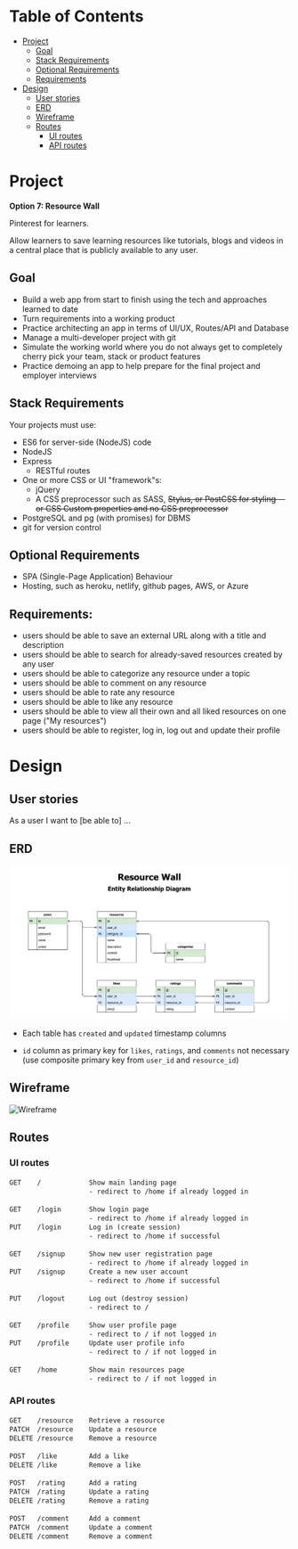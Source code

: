# Table of Contents

- [Project](#project)
  - [Goal](#goal)
  - [Stack Requirements](#stack-requirements)
  - [Optional Requirements](#optional-requirements)
  - [Requirements](#requirements)
- [Design](#design)
  - [User stories](#user-stories)
  - [ERD](#erd)
  - [Wireframe](#wireframe)
  - [Routes](#routes)
    - [UI routes](#ui-routes)
    - [API routes](#api-routes)

# Project

**Option 7: Resource Wall**

Pinterest for learners.

Allow learners to save learning resources like tutorials, blogs and videos in a central place that is publicly available to any user.

## Goal

- Build a web app from start to finish using the tech and approaches learned to date
- Turn requirements into a working product
- Practice architecting an app in terms of UI/UX, Routes/API and Database
- Manage a multi-developer project with git
- Simulate the working world where you do not always get to completely cherry pick your team, stack or product features
- Practice demoing an app to help prepare for the final project and employer interviews

## Stack Requirements

Your projects must use:

- ES6 for server-side (NodeJS) code
- NodeJS
- Express
  - RESTful routes
- One or more CSS or UI "framework"s:
  - jQuery
  - A CSS preprocessor such as SASS, ~~Stylus, or PostCSS for styling -- or CSS Custom properties and no CSS preprocessor~~
- PostgreSQL and pg (with promises) for DBMS
- git for version control

## Optional Requirements

- SPA (Single-Page Application) Behaviour
- Hosting, such as heroku, netlify, github pages, AWS, or Azure

## Requirements:

- users should be able to save an external URL along with a title and description
- users should be able to search for already-saved resources created by any user
- users should be able to categorize any resource under a topic
- users should be able to comment on any resource
- users should be able to rate any resource
- users should be able to like any resource
- users should be able to view all their own and all liked resources on one page ("My resources")
- users should be able to register, log in, log out and update their profile

# Design

## User stories

As a user I want to [be able to] ...

## ERD

![ERD](docs/resource-wall-erd.png "ERD")

- Each table has `created` and `updated` timestamp columns

- `id` column as primary key for `likes`, `ratings`, and `comments` not necessary (use composite primary key from `user_id` and `resource_id`)

## Wireframe

![Wireframe](docs/wireframe.png "Wireframe")

## Routes

### UI routes

```
GET    /            Show main landing page
                    - redirect to /home if already logged in

GET    /login       Show login page
                    - redirect to /home if already logged in
PUT    /login       Log in (create session)
                    - redirect to /home if successful

GET    /signup      Show new user registration page
                    - redirect to /home if already logged in
PUT    /signup      Create a new user account
                    - redirect to /home if successful

PUT    /logout      Log out (destroy session)
                    - redirect to /

GET    /profile     Show user profile page
                    - redirect to / if not logged in
PUT    /profile     Update user profile info
                    - redirect to / if not logged in

GET    /home        Show main resources page
                    - redirect to / if not logged in
```

### API routes

```
GET    /resource    Retrieve a resource
PATCH  /resource    Update a resource
DELETE /resource    Remove a resource

POST   /like        Add a like
DELETE /like        Remove a like

POST   /rating      Add a rating
PATCH  /rating      Update a rating
DELETE /rating      Remove a rating

POST   /comment     Add a comment
PATCH  /comment     Update a comment
DELETE /comment     Remove a comment
```
